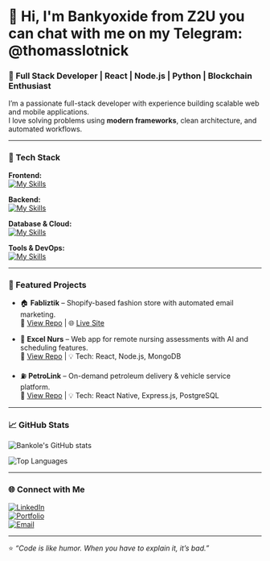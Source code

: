 # 👋 Hi, I'm Bankyoxide from Z2U you can chat with me on my Telegram: @thomasslotnick




### 🚀 Full Stack Developer | React | Node.js | Python | Blockchain Enthusiast  

I’m a passionate full-stack developer with experience building scalable web and mobile applications.  
I love solving problems using **modern frameworks**, clean architecture, and automated workflows.

---

### 🧠 Tech Stack  

**Frontend:**  
[![My Skills](https://skillicons.dev/icons?i=react,nextjs,vue,html,css,tailwind,bootstrap,js,ts)](https://skillicons.dev)

**Backend:**  
[![My Skills](https://skillicons.dev/icons?i=nodejs,express,python,django,flask,php,laravel)](https://skillicons.dev)

**Database & Cloud:**  
[![My Skills](https://skillicons.dev/icons?i=mysql,postgresql,mongodb,firebase,aws,vercel,heroku)](https://skillicons.dev)

**Tools & DevOps:**  
[![My Skills](https://skillicons.dev/icons?i=git,github,docker,postman,linux,bash)](https://skillicons.dev)

---

### 📂 Featured Projects  

- 🏠 **Fabliztik** – Shopify-based fashion store with automated email marketing.  
  🔗 [View Repo](https://github.com/Dzeksson) | 🌐 [Live Site](https://fabliztik.com)

- 💊 **Excel Nurs** – Web app for remote nursing assessments with AI and scheduling features.  
  🔗 [View Repo](#) | 💡 Tech: React, Node.js, MongoDB

- ⛽ **PetroLink** – On-demand petroleum delivery & vehicle service platform.  
  🔗 [View Repo](#) | 💡 Tech: React Native, Express.js, PostgreSQL

---

### 📈 GitHub Stats  

![Bankole's GitHub stats](https://github-readme-stats.vercel.app/api?username=Dzeksson&show_icons=true&theme=radical)

![Top Languages](https://github-readme-stats.vercel.app/api/top-langs/?username=Dzeksson&layout=compact&theme=radical)

---

### 🌐 Connect with Me  

[![LinkedIn](https://img.shields.io/badge/LinkedIn-blue?logo=linkedin&logoColor=white)](#)  
[![Portfolio](https://img.shields.io/badge/Portfolio-000?logo=vercel&logoColor=white)](#)  
[![Email](https://img.shields.io/badge/Email-support@fabliztik.com-red)](mailto:#)

---
⭐ *“Code is like humor. When you have to explain it, it’s bad.”*
